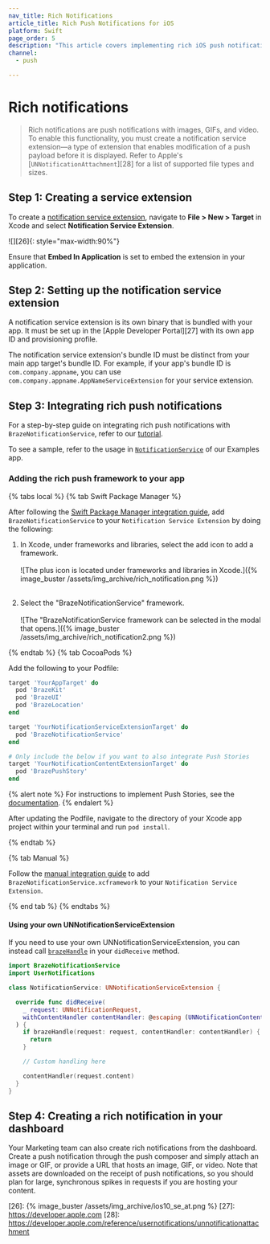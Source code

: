 ```yaml
---
nav_title: Rich Notifications
article_title: Rich Push Notifications for iOS
platform: Swift
page_order: 5
description: "This article covers implementing rich iOS push notifications for the Swift SDK."
channel:
  - push

---
```


# Rich notifications

> Rich notifications are push notifications with images, GIFs, and video. To enable this functionality, you must create a notification service extension&mdash;a type of extension that enables modification of a push payload before it is displayed. Refer to Apple's [`UNNotificationAttachment`][28] for a list of supported file types and sizes.

## Step 1: Creating a service extension

To create a [notification service extension][23], navigate to **File > New > Target** in Xcode and select **Notification Service Extension**.

![][26]{: style="max-width:90%"}

Ensure that **Embed In Application** is set to embed the extension in your application.

## Step 2: Setting up the notification service extension

A notification service extension is its own binary that is bundled with your app. It must be set up in the [Apple Developer Portal][27] with its own app ID and provisioning profile.

The notification service extension's bundle ID must be distinct from your main app target's bundle ID. For example, if your app's bundle ID is `com.company.appname`, you can use `com.company.appname.AppNameServiceExtension` for your service extension.

## Step 3: Integrating rich push notifications

For a step-by-step guide on integrating rich push notifications with `BrazeNotificationService`, refer to our [tutorial](https://braze-inc.github.io/braze-swift-sdk/tutorials/braze/b2-rich-push-notifications).

To see a sample, refer to the usage in [`NotificationService`][1] of our Examples app.

### Adding the rich push framework to your app

{% tabs local %}
{% tab Swift Package Manager %}

After following the [Swift Package Manager integration guide]({{site.baseurl}}/developer_guide/platform_integration_guides/swift/initial_sdk_setup/installation_methods/swift_package_manager/), add `BrazeNotificationService` to your `Notification Service Extension` by doing the following:

1. In Xcode, under frameworks and libraries, select the <i class="fas fa-plus"></i> add icon to add a framework. <br><br>![The plus icon is located under frameworks and libraries in Xcode.]({% image_buster /assets/img_archive/rich_notification.png %})<br><br>

2. Select the "BrazeNotificationService" framework. <br><br>![The "BrazeNotificationService framework can be selected in the modal that opens.]({% image_buster /assets/img_archive/rich_notification2.png %})

{% endtab %}
{% tab CocoaPods %}

Add the following to your Podfile:

```ruby
target 'YourAppTarget' do
  pod 'BrazeKit'
  pod 'BrazeUI'
  pod 'BrazeLocation'
end

target 'YourNotificationServiceExtensionTarget' do
  pod 'BrazeNotificationService'
end

# Only include the below if you want to also integrate Push Stories
target 'YourNotificationContentExtensionTarget' do
  pod 'BrazePushStory'
end
```
{% alert note %}
For instructions to implement Push Stories, see the [documentation]({{site.baseurl}}/developer_guide/platform_integration_guides/swift/push_notifications/push_story/?tab=swift%20package%20manager).
{% endalert %}

After updating the Podfile, navigate to the directory of your Xcode app project within your terminal and run `pod install`.

{% endtab %}

{% tab Manual %}

Follow the [manual integration guide]({{site.baseurl}}/developer_guide/platform_integration_guides/swift/initial_sdk_setup/installation_methods/manual_integration/) to add `BrazeNotificationService.xcframework` to your `Notification Service Extension`.

{% end tab %}
{% endtabs %}

#### Using your own UNNotificationServiceExtension
If you need to use your own UNNotificationServiceExtension, you can instead call [`brazeHandle`](https://braze-inc.github.io/braze-swift-sdk/documentation/brazenotificationservice/brazehandle(request:contenthandler:)) in your `didReceive` method.

```swift
import BrazeNotificationService
import UserNotifications

class NotificationService: UNNotificationServiceExtension {

  override func didReceive(
    _ request: UNNotificationRequest,
    withContentHandler contentHandler: @escaping (UNNotificationContent) -> Void
  ) {
    if brazeHandle(request: request, contentHandler: contentHandler) {
      return
    }

    // Custom handling here

    contentHandler(request.content)
  }
}
```

## Step 4: Creating a rich notification in your dashboard

Your Marketing team can also create rich notifications from the dashboard. Create a push notification through the push composer and simply attach an image or GIF, or provide a URL that hosts an image, GIF, or video. Note that assets are downloaded on the receipt of push notifications, so you should plan for large, synchronous spikes in requests if you are hosting your content.

[1]: https://github.com/braze-inc/braze-swift-sdk/blob/main/Examples/Swift/Sources/PushNotificationsServiceExtension/NotificationService.swift
[23]: https://developer.apple.com/reference/usernotifications/unnotificationserviceextension
[26]: {% image_buster /assets/img_archive/ios10_se_at.png %}
[27]: https://developer.apple.com
[28]: https://developer.apple.com/reference/usernotifications/unnotificationattachment
